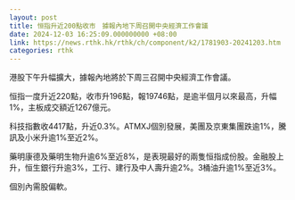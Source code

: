 ```yaml
---
layout: post
title: 恒指升近200點收市　據報內地下周召開中央經濟工作會議
date: 2024-12-03 16:25:09.000000000 +08:00
link: https://news.rthk.hk/rthk/ch/component/k2/1781903-20241203.htm
categories: rthk
---
```


港股下午升幅擴大，據報內地將於下周三召開中央經濟工作會議。

恒指一度升近220點，收市升196點，報19746點，是逾半個月以來最高，升幅1%，主板成交額近1267億元。

科技指數收4417點，升近0.3%。ATMXJ個別發展，美團及京東集團跌逾1%，騰訊及小米升逾1%至近2%。

藥明康德及藥明生物升逾6%至近8%，是表現最好的兩隻恒指成份股。金融股上升，恒生銀行升逾3%，工行、建行及中人壽升逾2%。3桶油升逾1%至近3%。

個別內需股偏軟。
